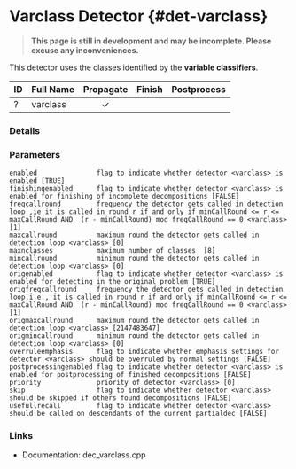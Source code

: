 # Varclass Detector {#det-varclass}
> **This page is still in development and may be incomplete. Please excuse any inconveniences.**

This detector uses the classes identified by the **variable classifiers**.

| ID |          Full Name          | Propagate | Finish | Postprocess |
|----|-----------------------------|:---------:|:------:|:-----------:|
| ?  | varclass                    | ✓ |   |   |

### Details

### Parameters

    enabled               flag to indicate whether detector <varclass> is enabled [TRUE]
    finishingenabled      flag to indicate whether detector <varclass> is enabled for finishing of incomplete decompositions [FALSE]
    freqcallround         frequency the detector gets called in detection loop ,ie it is called in round r if and only if minCallRound <= r <= maxCallRound AND  (r - minCallRound) mod freqCallRound == 0 <varclass> [1]
    maxcallround          maximum round the detector gets called in detection loop <varclass> [0]
    maxnclasses           maximum number of classes  [8]
    mincallround          minimum round the detector gets called in detection loop <varclass> [0]
    origenabled           flag to indicate whether detector <varclass> is enabled for detecting in the original problem [TRUE]
    origfreqcallround     frequency the detector gets called in detection loop,i.e., it is called in round r if and only if minCallRound <= r <= maxCallRound AND  (r - minCallRound) mod freqCallRound == 0 <varclass> [1]
    origmaxcallround      maximum round the detector gets called in detection loop <varclass> [2147483647]
    origmincallround      minimum round the detector gets called in detection loop <varclass> [0]
    overruleemphasis      flag to indicate whether emphasis settings for detector <varclass> should be overruled by normal settings [FALSE]
    postprocessingenabled flag to indicate whether detector <varclass> is enabled for postprocessing of finished decompositions [FALSE]
    priority              priority of detector <varclass> [0]
    skip                  flag to indicate whether detector <varclass> should be skipped if others found decompositions [FALSE]
    usefullrecall         flag to indicate whether detector <varclass> should be called on descendants of the current partialdec [FALSE]


### Links
 * Documentation: dec_varclass.cpp
